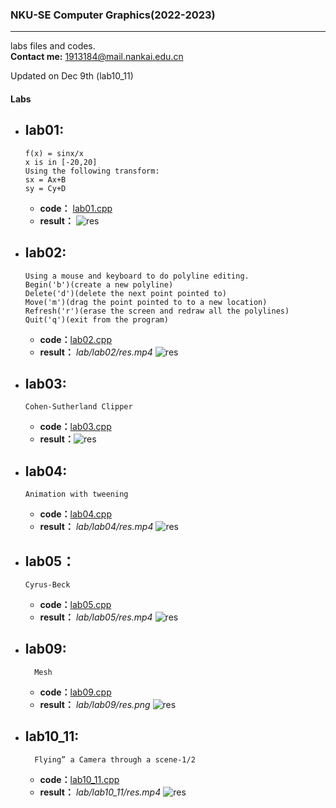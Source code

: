 ### NKU-SE Computer Graphics(2022-2023)
--- 
labs files and codes.<br>
**Contact me:** 1913184@mail.nankai.edu.cn

Updated on Dec 9th (lab10_11)
#### Labs
- lab01:
  - 
    ```
    f(x) = sinx/x
    x is in [-20,20]
    Using the following transform:
    sx = Ax+B
    sy = Cy+D
    ```
  - **code：** [lab01.cpp](lab/lab01/lab01.cpp)
  - **result：** ![res](lab/lab01/res.png)
- lab02:
  - 
    ```
    Using a mouse and keyboard to do polyline editing.
    Begin('b')(create a new polyline)
    Delete('d')(delete the next point pointed to)
    Move('m')(drag the point pointed to to a new location)
    Refresh('r')(erase the screen and redraw all the polylines)
    Quit('q')(exit from the program)
    ```
    - **code：**[lab02.cpp](lab/lab02/lab02.cpp)
    - **result：** *lab/lab02/res.mp4*  ![res](lab/lab02/res.png)
- lab03:
    - 
    ```
    Cohen-Sutherland Clipper
    ```
    - **code：**[lab03.cpp](lab/lab03/lab03.cpp)
    - **result：**![res](lab/lab03/res.png)
- lab04:
  - 
    ```
    Animation with tweening
    ```
  - **code：**[lab04.cpp](lab/lab04/lab04.cpp)
  - **result：** *lab/lab04/res.mp4*   ![res](lab/lab04/res.png) 
- lab05：
  - 
    ```
    Cyrus-Beck
    ```
  - **code：**[lab05.cpp](lab/lab05/lab05.cpp)
  - **result：** *lab/lab05/res.mp4*  ![res](lab/lab05/res.png)
- lab09:
  - 
  ```
    Mesh
  ```
  - **code：**[lab09.cpp](lab/lab09/lab09.cpp)
  - **result：** *lab/lab09/res.png* ![res](lab/lab09/res.png)
- lab10_11:
  -  
  ```
    Flying” a Camera through a scene-1/2
  ```
  - **code：**[lab10_11.cpp](lab/lab10_11/lab10_11.cpp)
  - **result：** *lab/lab10_11/res.mp4* ![res](lab/lab10_11/res.png)
  